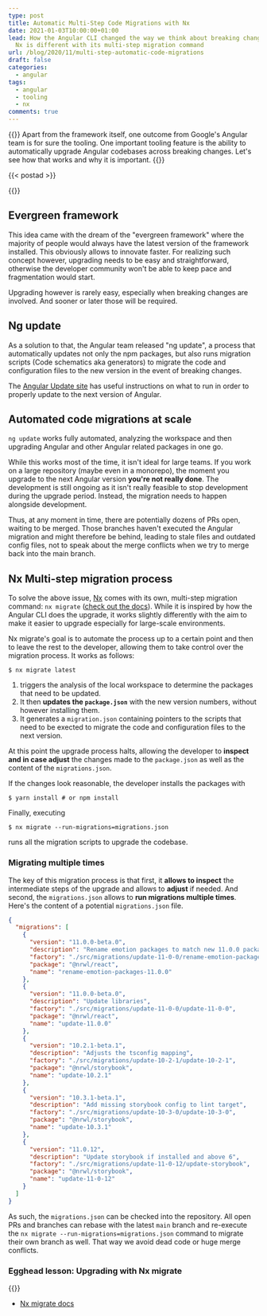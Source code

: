 ```yaml
---
type: post
title: Automatic Multi-Step Code Migrations with Nx
date: 2021-01-03T10:00:00+01:00
lead: How the Angular CLI changed the way we think about breaking changes & how
  Nx is different with its multi-step migration command
url: /blog/2020/11/multi-step-automatic-code-migrations
draft: false
categories:
  - angular
tags:
  - angular
  - tooling
  - nx
comments: true
---
```

{{<intro>}}
  Apart from the framework itself, one outcome from Google's Angular team is for sure the tooling. One important tooling feature is the ability to automatically upgrade Angular codebases across breaking changes. Let's see how that works and why it is important.
{{</intro>}}

<!--more-->

{{< postad >}}

{{<toc>}}

## Evergreen framework

This idea came with the dream of the "evergreen framework" where the majority of people would always have the latest version of the framework installed. This obviously allows to innovate faster. For realizing such concept however, upgrading needs to be easy and straightforward, otherwise the developer community won't be able to keep pace and fragmentation would start.

Upgrading however is rarely easy, especially when breaking changes are involved. And sooner or later those will be required.

## Ng update

As a solution to that, the Angular team released "ng update", a process that automatically updates not only the npm packages, but also runs migration scripts (Code schematics aka generators) to migrate the code and configuration files to the new version in the event of breaking changes.

The [Angular Update site](https://update.angular.io) has useful instructions on what to run in order to properly update to the next version of Angular.

## Automated code migrations at scale

`ng update` works fully automated, analyzing the workspace and then upgrading Angular and other Angular related packages in one go.

While this works most of the time, it isn't ideal for large teams. If you work on a large repository (maybe even in a monorepo), the moment you upgrade to the next Angular version **you're not really done**. The development is still ongoing as it isn't really feasible to stop development during the upgrade period. Instead, the migration needs to happen alongside development.

Thus, at any moment in time, there are potentially dozens of PRs open, waiting to be merged. Those branches haven't executed the Angular migration and might therefore be behind, leading to stale files and outdated config files, not to speak about the merge conflicts when we try to merge back into the main branch.

## Nx Multi-step migration process

To solve the above issue, [Nx](https://nx.dev) comes with its own, multi-step migration command: `nx migrate` ([check out the docs](https://nx.dev/latest/cli/migrate)). While it is inspired by how the Angular CLI does the upgrade, it works slightly differently with the aim to make it easier to upgrade especially for large-scale environments.

Nx migrate's goal is to automate the process up to a certain point and then to leave the rest to the developer, allowing them to take control over the migration process. It works as follows:

```
$ nx migrate latest
```

1. triggers the analysis of the local workspace to determine the packages that need to be updated. 
1. It then **updates the `package.json`** with the new version numbers, without however installing them.
1. It generates a `migration.json` containing pointers to the scripts that need to be exected to migrate the code and configuration files to the next version.

At this point the upgrade process halts, allowing the developer to **inspect and in case adjust** the changes made to the `package.json` as well as the content of the `migrations.json`.

If the changes look reasonable, the developer installs the packages with

```
$ yarn install # or npm install
```

Finally, executing

```
$ nx migrate --run-migrations=migrations.json
```

runs all the migration scripts to upgrade the codebase.

### Migrating multiple times

The key of this migration process is that first, it **allows to inspect** the intermediate steps of the upgrade and allows to **adjust** if needed. And second, the `migrations.json` allows to **run migrations multiple times**. Here's the content of a potential `migrations.json` file.

```json
{
  "migrations": [
    {
      "version": "11.0.0-beta.0",
      "description": "Rename emotion packages to match new 11.0.0 package names",
      "factory": "./src/migrations/update-11-0-0/rename-emotion-packages-11-0-0",
      "package": "@nrwl/react",
      "name": "rename-emotion-packages-11.0.0"
    },
    {
      "version": "11.0.0-beta.0",
      "description": "Update libraries",
      "factory": "./src/migrations/update-11-0-0/update-11-0-0",
      "package": "@nrwl/react",
      "name": "update-11.0.0"
    },
    {
      "version": "10.2.1-beta.1",
      "description": "Adjusts the tsconfig mapping",
      "factory": "./src/migrations/update-10-2-1/update-10-2-1",
      "package": "@nrwl/storybook",
      "name": "update-10.2.1"
    },
    {
      "version": "10.3.1-beta.1",
      "description": "Add missing storybook config to lint target",
      "factory": "./src/migrations/update-10-3-0/update-10-3-0",
      "package": "@nrwl/storybook",
      "name": "update-10.3.1"
    },
    {
      "version": "11.0.12",
      "description": "Update storybook if installed and above 6",
      "factory": "./src/migrations/update-11-0-12/update-storybook",
      "package": "@nrwl/storybook",
      "name": "update-11-0-12"
    }
  ]
}
```

As such, the `migrations.json` can be checked into the repository. All open PRs and branches can rebase with the latest `main` branch and re-execute the `nx migrate --run-migrations=migrations.json` command to migrate their own branch as well. That way we avoid dead code or huge merge conflicts.

### Egghead lesson: Upgrading with Nx migrate

{{<egghead-lesson uid="lessons/egghead-update-your-nx-workspace-with-nx-migrations" >}}

- [Nx migrate docs](https://nx.dev/latest/cli/migrate)

